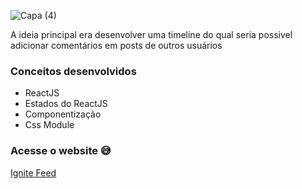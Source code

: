 ![Capa (4)](https://user-images.githubusercontent.com/94193637/211553400-fa0eeaad-8cbc-40fd-b24a-6eacbadf88f4.png)

A ideia principal era desenvolver uma timeline do qual seria possivel adicionar comentários em posts de outros usuários

### Conceitos desenvolvidos
- ReactJS
- Estados do ReactJS
- Componentização
- Css Module

### Acesse o website :sweat_smile:

<a href=https://ignite-feed-react-psi.vercel.app/>Ignite Feed</a>
